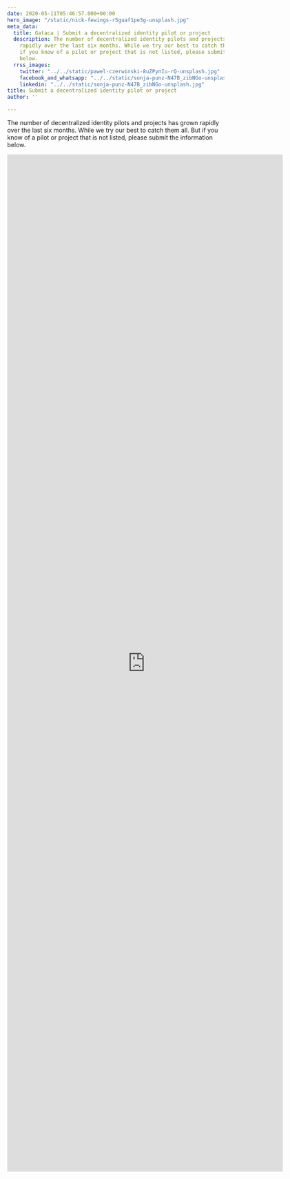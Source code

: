 ```yaml
---
date: 2020-05-11T05:46:57.000+00:00
hero_image: "/static/nick-fewings-r5guaf1pe3g-unsplash.jpg"
meta_data:
  title: Gataca | Submit a decentralized identity pilot or project
  description: The number of decentralized identity pilots and projects has grown
    rapidly over the last six months. While we try our best to catch them all. But
    if you know of a pilot or project that is not listed, please submit the information
    below.
  rrss_images:
    twitter: "../../static/pawel-czerwinski-8uZPynIu-rQ-unsplash.jpg"
    facebook_and_whatsapp: "../../static/sonja-punz-N47B_zibNGo-unsplash.jpg"
    linkedin: "../../static/sonja-punz-N47B_zibNGo-unsplash.jpg"
title: Submit a decentralized identity pilot or project
author: ''

---
```

The number of decentralized identity pilots and projects has grown rapidly over the last six months. While we try our best to catch them all. But if you know of a pilot or project that is not listed, please submit the information below.

<iframe src="https://docs.google.com/forms/d/e/1FAIpQLScghfhcrBY3uSxU2ovnM30VUN0qs_XKgO4vPxjA_NV8y4xETw/viewform?embedded=true" width="640" height="2355" frameborder="0" marginheight="0" marginwidth="0">Loading…</iframe>
